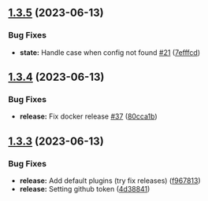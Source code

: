 ## [1.3.5](https://github.com/itairaz1/israeli-bank-firefly-importer/compare/v1.3.4...v1.3.5) (2023-06-13)


### Bug Fixes

* **state:** Handle case when config not found [#21](https://github.com/itairaz1/israeli-bank-firefly-importer/issues/21) ([7efffcd](https://github.com/itairaz1/israeli-bank-firefly-importer/commit/7efffcd8b7bd093980a599e6a996dfc7ed3b80ad))

## [1.3.4](https://github.com/itairaz1/israeli-bank-firefly-importer/compare/v1.3.3...v1.3.4) (2023-06-13)


### Bug Fixes

* **release:** Fix docker release [#37](https://github.com/itairaz1/israeli-bank-firefly-importer/issues/37) ([80cca1b](https://github.com/itairaz1/israeli-bank-firefly-importer/commit/80cca1b0d1c1b7218d5c9e00191fa093e6ceeb6b))

## [1.3.3](https://github.com/itairaz1/israeli-bank-firefly-importer/compare/v1.3.2...v1.3.3) (2023-06-13)


### Bug Fixes

* **release:** Add default plugins (try fix releases) ([f967813](https://github.com/itairaz1/israeli-bank-firefly-importer/commit/f9678135ed7b881e8ea00a4178ebc2c1d8371ba8))
* **release:** Setting github token ([4d38841](https://github.com/itairaz1/israeli-bank-firefly-importer/commit/4d38841f384428cbd426647cbe463e9b4bbc9e19))
